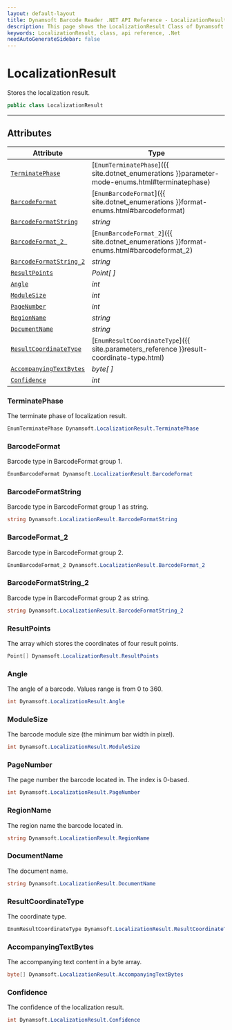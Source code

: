 ```yaml
---
layout: default-layout
title: Dynamsoft Barcode Reader .NET API Reference - LocalizationResult Class
description: This page shows the LocalizationResult Class of Dynamsoft Barcode Reader for .NET SDK.
keywords: LocalizationResult, class, api reference, .Net
needAutoGenerateSidebar: false
---
```



# LocalizationResult
Stores the localization result.

```csharp
public class LocalizationResult
```  
  
---
  

## Attributes
  
| Attribute | Type |
|---------- | ---- |
| [`TerminatePhase`](#terminatephase) | [`EnumTerminatePhase`]({{ site.dotnet_enumerations }}parameter-mode-enums.html#terminatephase) |
| [`BarcodeFormat`](#barcodeformat) | [`EnumBarcodeFormat`]({{ site.dotnet_enumerations }}format-enums.html#barcodeformat) |
| [`BarcodeFormatString`](#barcodeformatstring) | *string* |
| [`BarcodeFormat_2 `](#barcodeformat_2 ) | [`EnumBarcodeFormat_2`]({{ site.dotnet_enumerations }}format-enums.html#barcodeformat_2) |
| [`BarcodeFormatString_2`](#barcodeformatstring_2) | *string* |
| [`ResultPoints`](#resultpoints) | *Point[ ]* |
| [`Angle`](#angle) | *int* |
| [`ModuleSize`](#modulesize) | *int* |
| [`PageNumber`](#pagenumber) | *int* |
| [`RegionName`](#regionname) | *string* |
| [`DocumentName`](#documentname)| *string* |
| [`ResultCoordinateType`](#resultcoordinatetype) | [`EnumResultCoordinateType`]({{ site.parameters_reference }}result-coordinate-type.html) |
| [`AccompanyingTextBytes`](#accompanyingtextbytes) | *byte[ ]* |
| [`Confidence`](#confidence) | *int* |


### TerminatePhase
The terminate phase of localization result.

```csharp
EnumTerminatePhase Dynamsoft.LocalizationResult.TerminatePhase
```

### BarcodeFormat
Barcode type in BarcodeFormat group 1.

```csharp
EnumBarcodeFormat Dynamsoft.LocalizationResult.BarcodeFormat
```

### BarcodeFormatString
Barcode type in BarcodeFormat group 1 as string.

```csharp
string Dynamsoft.LocalizationResult.BarcodeFormatString
```

### BarcodeFormat_2
Barcode type in BarcodeFormat group 2.

```csharp
EnumBarcodeFormat_2 Dynamsoft.LocalizationResult.BarcodeFormat_2
```

### BarcodeFormatString_2
Barcode type in BarcodeFormat group 2 as string.

```csharp
string Dynamsoft.LocalizationResult.BarcodeFormatString_2
```

### ResultPoints
The array which stores the coordinates of four result points. 

```csharp
Point[] Dynamsoft.LocalizationResult.ResultPoints
```

### Angle
The angle of a barcode. Values range is from 0 to 360.

```csharp
int Dynamsoft.LocalizationResult.Angle
```

### ModuleSize
The barcode module size (the minimum bar width in pixel).

```csharp
int Dynamsoft.LocalizationResult.ModuleSize
```

### PageNumber
The page number the barcode located in. The index is 0-based.

```csharp
int Dynamsoft.LocalizationResult.PageNumber
```

### RegionName
The region name the barcode located in.

```csharp
string Dynamsoft.LocalizationResult.RegionName
```

### DocumentName
The document name.

```csharp
string Dynamsoft.LocalizationResult.DocumentName
```

### ResultCoordinateType
The coordinate type.

```csharp
EnumResultCoordinateType Dynamsoft.LocalizationResult.ResultCoordinateType
```

### AccompanyingTextBytes
The accompanying text content in a byte array.

```csharp
byte[] Dynamsoft.LocalizationResult.AccompanyingTextBytes
```

### Confidence
The confidence of the localization result.

```csharp
int Dynamsoft.LocalizationResult.Confidence
```
